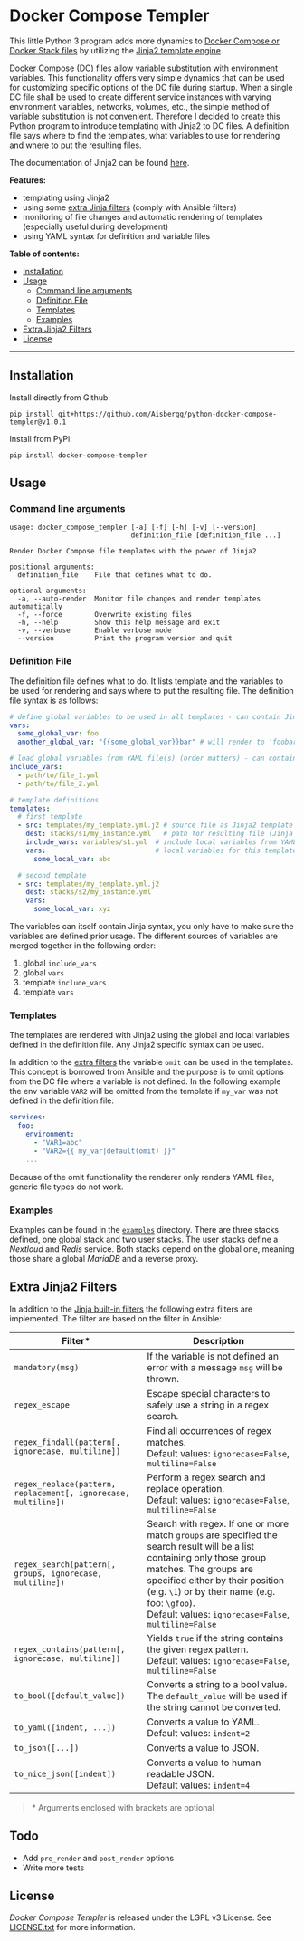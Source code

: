 # Docker Compose Templer

This little Python 3 program adds more dynamics to [Docker Compose or Docker Stack files](https://docs.docker.com/compose/compose-file/) by utilizing the [Jinja2 template engine](http://jinja.pocoo.org/).

Docker Compose (DC) files allow [variable substitution](https://docs.docker.com/compose/compose-file/#variable-substitution) with environment variables. This functionality offers very simple dynamics that can be used for customizing specific options of the DC file during startup. When a single DC file shall be used to create different service instances with varying environment variables, networks, volumes, etc., the simple method of variable substitution is not convenient. Therefore I decided to create this Python program to introduce templating with Jinja2 to DC files. A definition file says where to find the templates, what variables to use for rendering and where to put the resulting files.

The documentation of Jinja2 can be found [here](http://jinja.pocoo.org/docs/dev/templates/).

**Features:**

* templating using Jinja2
* using some [extra Jinja filters](#extra-jinja2-filters) (comply with Ansible filters)
* monitoring of file changes and automatic rendering of templates (especially useful during development)
* using YAML syntax for definition and variable files

**Table of contents:**
<!-- TOC depthFrom:2 depthTo:6 withLinks:1 updateOnSave:0 orderedList:0 -->

- [Installation](#installation)
- [Usage](#usage)
	- [Command line arguments](#command-line-arguments)
	- [Definition File](#definition-file)
	- [Templates](#templates)
	- [Examples](#examples)
- [Extra Jinja2 Filters](#extra-jinja2-filters)
- [License](#license)

<!-- /TOC -->

---

## Installation

Install directly from Github:
```
pip install git+https://github.com/Aisbergg/python-docker-compose-templer@v1.0.1
```

Install from PyPi:
```
pip install docker-compose-templer
```

## Usage
### Command line arguments

```
usage: docker_compose_templer [-a] [-f] [-h] [-v] [--version]
                              definition_file [definition_file ...]

Render Docker Compose file templates with the power of Jinja2

positional arguments:
  definition_file    File that defines what to do.

optional arguments:
  -a, --auto-render  Monitor file changes and render templates automatically
  -f, --force        Overwrite existing files
  -h, --help         Show this help message and exit
  -v, --verbose      Enable verbose mode
  --version          Print the program version and quit
```

### Definition File

The definition file defines what to do. It lists template and the variables to be used for rendering and says where to put the resulting file. The definition file syntax is as follows:

```yaml
# define global variables to be used in all templates - can contain Jinja syntax
vars:
  some_global_var: foo
  another_global_var: "{{some_global_var}}bar" # will render to 'foobar'

# load global variables from YAML file(s) (order matters) - can contain Jinja syntax
include_vars:
  - path/to/file_1.yml
  - path/to/file_2.yml

# template definitions
templates:
  # first template
  - src: templates/my_template.yml.j2 # source file as Jinja2 template (Jinja syntax can be used on path)
    dest: stacks/s1/my_instance.yml   # path for resulting file (Jinja syntax can be used on path)
    include_vars: variables/s1.yml  # include local variables from YAML file(s)
    vars:                           # local variables for this template
      some_local_var: abc

  # second template
  - src: templates/my_template.yml.j2
    dest: stacks/s2/my_instance.yml
    vars:
      some_local_var: xyz
```

The variables can itself contain Jinja syntax, you only have to make sure the variables are defined prior usage. The different sources of variables are merged together in the following order:

1. global `include_vars`
2. global `vars`
3. template `include_vars`
4. template `vars`

### Templates

The templates are rendered with Jinja2 using the global and local variables defined in the definition file. Any Jinja2 specific syntax can be used.

In addition to the [extra filters](#extra-jinja2-filters) the variable `omit` can be used in the templates. This concept is borrowed from Ansible and the purpose is to omit options from the DC file where a variable is not defined. In the following example the env variable `VAR2` will be omitted from the template if `my_var` was not defined in the definition file:

```yaml
services:
  foo:
    environment:
      - "VAR1=abc"
      - "VAR2={{ my_var|default(omit) }}"
    ...
```

Because of the omit functionality the renderer only renders YAML files, generic file types do not work.

### Examples

Examples can be found in the [`examples`](examples) directory. There are three stacks defined, one global stack and two user stacks. The user stacks define a _Nextloud_ and _Redis_ service. Both stacks depend on the global one, meaning those share a global _MariaDB_ and a reverse proxy.

## Extra Jinja2 Filters

In addition to the [Jinja built-in filters](http://jinja.pocoo.org/docs/2.10/templates/#builtin-filters) the following extra filters are implemented. The filter are based on the filter in Ansible:

Filter* | Description
--------|------------
`mandatory(msg)` | If the variable is not defined an error with a message `msg` will be thrown.
`regex_escape` | Escape special characters to safely use a string in a regex search.
`regex_findall(pattern[, ignorecase, multiline])` | Find all occurrences of regex matches.<br>Default values: `ignorecase=False`, `multiline=False`
`regex_replace(pattern, replacement[, ignorecase, multiline])` | Perform a regex search and replace operation.<br>Default values: `ignorecase=False`, `multiline=False`
`regex_search(pattern[, groups, ignorecase, multiline])` | Search with regex. If one or more match `groups` are specified the search result will be a list containing only those group matches. The groups are specified either by their position (e.g. `\1`) or by their name (e.g. foo: `\gfoo`).<br>Default values: `ignorecase=False`, `multiline=False`
`regex_contains(pattern[, ignorecase, multiline])` | Yields `true` if the string contains the given regex pattern.<br>Default values: `ignorecase=False`, `multiline=False`
`to_bool([default_value])` | Converts a string to a bool value. The `default_value` will be used if the string cannot be converted.
`to_yaml([indent, ...])` | Converts a value to YAML.<br>Default values: `indent=2`
`to_json([...])` | Converts a value to JSON.
`to_nice_json([indent])` | Converts a value to human readable JSON.<br>Default values: `indent=4`

> \* Arguments enclosed with brackets are optional

## Todo

* Add `pre_render` and `post_render` options
* Write more tests

## License

_Docker Compose Templer_ is released under the LGPL v3 License. See [LICENSE.txt](LICENSE.txt) for more information.
